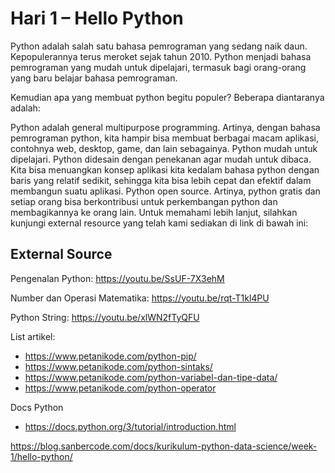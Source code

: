 # Hari 1 – Hello Python

Python adalah salah satu bahasa pemrograman yang sedang naik daun. Kepopulerannya terus meroket sejak tahun 2010. Python menjadi bahasa pemrograman yang mudah untuk dipelajari, termasuk bagi orang-orang yang baru belajar bahasa pemrograman.

Kemudian apa yang membuat python begitu populer? Beberapa diantaranya adalah:

Python adalah general multipurpose programming. Artinya, dengan bahasa pemrograman python, kita hampir bisa membuat berbagai macam aplikasi, contohnya web, desktop, game, dan lain sebagainya.
Python mudah untuk dipelajari. Python didesain dengan penekanan agar mudah untuk dibaca. Kita bisa menuangkan konsep aplikasi kita kedalam bahasa python dengan baris yang relatif sedikit, sehingga kita bisa lebih cepat dan efektif dalam membangun suatu aplikasi.
Python open source. Artinya, python gratis dan setiap orang bisa berkontribusi untuk perkembangan python dan membagikannya ke orang lain.
Untuk memahami lebih lanjut, silahkan kunjungi external resource yang telah kami sediakan di link di bawah ini:

## External Source
Pengenalan Python: https://youtu.be/SsUF-7X3ehM

Number dan Operasi Matematika: https://youtu.be/rqt-T1kl4PU

Python String: https://youtu.be/xlWN2fTyQFU

List artikel:
  *  https://www.petanikode.com/python-pip/
  *  https://www.petanikode.com/python-sintaks/
  *  https://www.petanikode.com/python-variabel-dan-tipe-data/
  *  https://www.petanikode.com/python-operator

Docs Python
  * https://docs.python.org/3/tutorial/introduction.html


https://blog.sanbercode.com/docs/kurikulum-python-data-science/week-1/hello-python/


